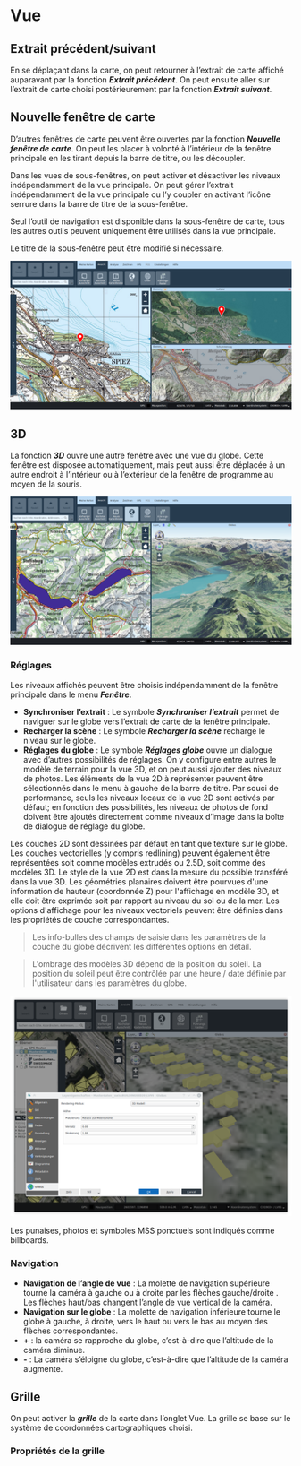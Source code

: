 <!-- WARNING: This file is autogenerated by csv2md.py -->
# Vue


## <a name="sec0"></a>Extrait précédent/suivant

En se déplaçant dans la carte, on peut retourner à l’extrait de carte affiché auparavant par la fonction **_Extrait précédent_**. On peut ensuite aller sur l’extrait de carte choisi postérieurement par la fonction **_Extrait suivant_**.


## <a name="sec1"></a>Nouvelle fenêtre de carte

D’autres fenêtres de carte peuvent être ouvertes par la fonction **_Nouvelle fenêtre de carte_**. On peut les placer à volonté à l’intérieur de la fenêtre principale en les tirant depuis la barre de titre, ou les découpler.

Dans les vues de sous-fenêtres, on peut activer et désactiver les niveaux indépendamment de la vue principale. On peut gérer l’extrait indépendamment de la vue principale ou l’y coupler en activant l’icône serrure dans la barre de titre de la sous-fenêtre.

Seul l’outil de navigation est disponible dans la sous-fenêtre de carte, tous les autres outils peuvent uniquement être utilisés dans la vue principale.

Le titre de la sous-fenêtre peut être modifié si nécessaire.

<img src="../media/image13.png" />

## <a name="sec2"></a>3D

La fonction **_3D_** ouvre une autre fenêtre avec une vue du globe. Cette fenêtre est disposée automatiquement, mais peut aussi être déplacée à un autre endroit à l’intérieur ou à l’extérieur de la fenêtre de programme au moyen de la souris.

<img src="../media/image14.png" />

### Réglages

Les niveaux affichés peuvent être choisis indépendamment de la fenêtre principale dans le menu **_Fenêtre_**.

+ **Synchroniser l’extrait** : Le symbole **_Synchroniser l’extrait_** permet de naviguer sur le globe vers l’extrait de carte de la fenêtre principale.
+ **Recharger la scène** : Le symbole **_Recharger la scène_** recharge le niveau sur le globe.
+ **Réglages du globe** : Le symbole **_Réglages globe_** ouvre un dialogue avec d’autres possibilités de réglages. On y configure entre autres le modèle de terrain pour la vue 3D, et on peut aussi ajouter des niveaux de photos. Les éléments de la vue 2D à représenter peuvent être sélectionnés dans le menu à gauche de la barre de titre. Par souci de performance, seuls les niveaux locaux de la vue 2D sont activés par défaut; en fonction des possibilités, les niveaux de photos de fond doivent être ajoutés directement comme niveaux d’image dans la boîte de dialogue de réglage du globe.

Les couches 2D sont dessinées par défaut en tant que texture sur le globe. Les couches vectorielles (y compris redlining) peuvent également être représentées soit comme modèles extrudés ou 2.5D, soit comme des modèles 3D. Le style de la vue 2D est dans la mesure du possible transféré dans la vue 3D. Les géométries planaires doivent être pourvues d'une information de hauteur (coordonnée Z) pour l'affichage en modèle 3D, et elle doit être exprimée soit par rapport au niveau du sol ou de la mer. Les options d'affichage pour les niveaux vectoriels peuvent être définies dans les propriétés de couche correspondantes.

> Les info-bulles des champs de saisie dans les paramètres de la couche du globe décrivent les différentes options en détail.

> L'ombrage des modèles 3D dépend de la position du soleil. La position du soleil peut être contrôlée par une heure / date définie par l'utilisateur dans les paramètres du globe.

<img src="../media/image15.png" />

Les punaises, photos et symboles MSS ponctuels sont indiqués comme billboards.


### Navigation

+ **Navigation de l’angle de vue** : La molette de navigation supérieure tourne la caméra à gauche ou à droite par les flèches gauche/droite . Les flèches haut/bas changent l’angle de vue vertical de la caméra.
+ **Navigation sur le globe** : La molette de navigation inférieure tourne le globe à gauche, à droite, vers le haut ou vers le bas au moyen des flèches correspondantes.
+ **+** : la caméra se rapproche du globe, c’est-à-dire que l’altitude de la caméra diminue.
+ **-** : La caméra s’éloigne du globe, c’est-à-dire que l’altitude de la caméra augmente.


## <a name="sec3"></a>Grille

On peut activer la **_grille_** de la carte dans l’onglet Vue. La grille se base sur le système de coordonnées cartographiques choisi.

### Propriétés de la grille

##

